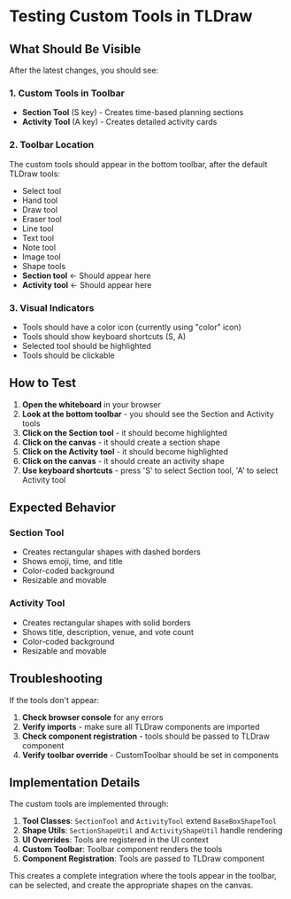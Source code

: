# Testing Custom Tools in TLDraw

## What Should Be Visible

After the latest changes, you should see:

### 1. Custom Tools in Toolbar

- **Section Tool** (S key) - Creates time-based planning sections
- **Activity Tool** (A key) - Creates detailed activity cards

### 2. Toolbar Location

The custom tools should appear in the bottom toolbar, after the default TLDraw tools:

- Select tool
- Hand tool
- Draw tool
- Eraser tool
- Line tool
- Text tool
- Note tool
- Image tool
- Shape tools
- **Section tool** ← Should appear here
- **Activity tool** ← Should appear here

### 3. Visual Indicators

- Tools should have a color icon (currently using "color" icon)
- Tools should show keyboard shortcuts (S, A)
- Selected tool should be highlighted
- Tools should be clickable

## How to Test

1. **Open the whiteboard** in your browser
2. **Look at the bottom toolbar** - you should see the Section and Activity tools
3. **Click on the Section tool** - it should become highlighted
4. **Click on the canvas** - it should create a section shape
5. **Click on the Activity tool** - it should become highlighted
6. **Click on the canvas** - it should create an activity shape
7. **Use keyboard shortcuts** - press 'S' to select Section tool, 'A' to select Activity tool

## Expected Behavior

### Section Tool

- Creates rectangular shapes with dashed borders
- Shows emoji, time, and title
- Color-coded background
- Resizable and movable

### Activity Tool

- Creates rectangular shapes with solid borders
- Shows title, description, venue, and vote count
- Color-coded background
- Resizable and movable

## Troubleshooting

If the tools don't appear:

1. **Check browser console** for any errors
2. **Verify imports** - make sure all TLDraw components are imported
3. **Check component registration** - tools should be passed to TLDraw component
4. **Verify toolbar override** - CustomToolbar should be set in components

## Implementation Details

The custom tools are implemented through:

1. **Tool Classes**: `SectionTool` and `ActivityTool` extend `BaseBoxShapeTool`
2. **Shape Utils**: `SectionShapeUtil` and `ActivityShapeUtil` handle rendering
3. **UI Overrides**: Tools are registered in the UI context
4. **Custom Toolbar**: Toolbar component renders the tools
5. **Component Registration**: Tools are passed to TLDraw component

This creates a complete integration where the tools appear in the toolbar, can be selected, and create the appropriate shapes on the canvas.
